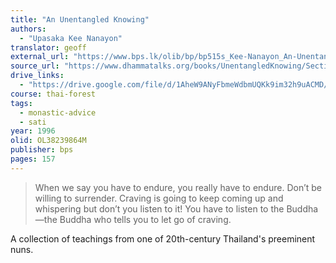 ```yaml
---
title: "An Unentangled Knowing"
authors:
  - "Upasaka Kee Nanayon"
translator: geoff
external_url: "https://www.bps.lk/olib/bp/bp515s_Kee-Nanayon_An-Unentangled-Knowing.pdf"
source_url: "https://www.dhammatalks.org/books/UnentangledKnowing/Section0004.html"
drive_links:
  - "https://drive.google.com/file/d/1AheW9ANyFbmeWdbmUQKk9im32h9uACMD/view?usp=drivesdk"
course: thai-forest
tags:
  - monastic-advice
  - sati
year: 1996
olid: OL38239864M
publisher: bps
pages: 157
---
```


> When we say you have to endure, you really have to endure. Don’t be willing to surrender. Craving is going to keep coming up and whispering but don’t you listen to it! You have to listen to the Buddha—the Buddha who tells you to let go of craving.

A collection of teachings from one of 20th-century Thailand's preeminent nuns.
